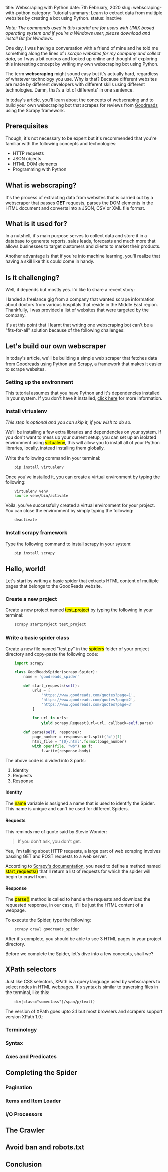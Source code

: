 title: Webscraping with Python
date: 7th February, 2020
slug: webscraping-with-python
category: Tutorial
summary: Learn to extract data from multiple websites by creating a bot using Python.
status: inactive

*Note: The commands used in this tutorial are for users with UNIX based operating system and if you're a Windows user, please download and install Git for Windows.*

One day, I was having a conversation with a friend of mine and he told me something along the lines of *I scrape websites for my company and collect data*, so I was a bit curious and looked up online and thought of exploring this interesting concept by writing my own webscraping bot using Python.

The term **webscraping** might sound easy but it's actually hard, regardless of whatever technology you use. Why is that? Because different websites are made by different developers with different skills using different technologies. Damn, that's a lot of differents' in one sentence.

In today's article, you'll learn about the concepts of webscraping and to build your own webscraping bot that scrapes for reviews from [Goodreads](https://www.goodreads.com) using the Scrapy framework.

## Prerequisites
Though, it's not necessary to be expert but it's recommended that you're familiar with the following concepts and technologies:
- HTTP requests
- JSON objects
- HTML DOM elements
- Programming with Python

## What is webscraping?
It's the process of extracting data from websites that is carried out by a webscraper that passes **GET** requests, parses the DOM elements in the HTML document and converts into a JSON, CSV or XML file format.

## What is it used for?
In a nutshell, it's main purpose serves to collect data and store it in a database to generate reports, sales leads, forecasts and much more that allows businesses to target customers and clients to market their products.

Another advantage is that if you're into machine learning, you'll realize that having a skill like this could come in handy.

## Is it challenging?
Well, it depends but mostly yes. I'd like to share a recent story:

I landed a freelance gig from a company that wanted scrape information about doctors from various hospitals that reside in the Middle East region. Thankfully, I was provided a list of websites that were targeted by the company.

It's at this point that I learnt that writing one webscraping bot can't be a "fits-for-all" solution because of the following challenges:

## Let's build our own webscraper
In today's article, we'll be building a simple web scraper that fetches data from [Goodreads](https://www.goodreads.com) using Python and Scrapy, a framework that makes it easier to scrape websites.

### Setting up the environment
This tutorial assumes that you have Python and it's dependencies installed in your system. If you don't have it installed, [click here](https://lmgtfy.com/?q=how+to+install+python) for more information.

### Install virtualenv
*This step is optional and you can skip it, if you wish to do so.*

We'll be installing a few extra libraries and dependencies on your system. If you don't want to mess up your current setup, you can set up an isolated environment using <mark>virtualenv</mark>, this will allow you to install all of your Python libraries, locally, instead installing them globally.

Write the following command in your terminal:
```bash
    pip install virtualenv
```

Once you've installed it, you can create a virtual environment by typing the following:
```bash
    virtualenv venv
    source venv/bin/activate
```

Voila, you've successfully created a virtual environment for your project. You can close the environment by simply typing the following:
```bash
    deactivate
```        

### Install scrapy framework
Type the following command to install scrapy in your system:
```bash
    pip install scrapy
```

## Hello, world!
Let's start by writing a basic spider that extracts HTML content of multiple pages that belongs to the GoodReads website.

### Create a new project
Create a new project named <mark>test_project</mark> by typing the following in your terminal:
```bash
    scrapy startproject test_project
```

### Write a basic spider class
Create a new file named "test.py" in the <mark>spiders</mark> folder of your project directory and copy-paste the following code:

```python
    import scrapy

    class GoodReadsSpider(scrapy.Spider):
        name = 'goodreads_spider'

        def start_requests(self):
            urls = [
                'https://www.goodreads.com/quotes?page=1',
                'https://www.goodreads.com/quotes?page=2',
                'https://www.goodreads.com/quotes?page=3'
            ]

            for url in urls:
                yield scrapy.Request(url=url, callback=self.parse)

        def parse(self, response):
            page_number = response.url.split('=')[1]
            html_file = "{0}.html".format(page_number)
            with open(file, "wb") as f:
                f.write(response.body)
```

The above code is divided into 3 parts:

1. Identity
2. Requests
3. Response

#### Identity
The <mark>name</mark> variable is assigned a name that is used to identify the Spider. This name is unique and can't be used for different Spiders.

#### Requests
This reminds me of quote said by Stevie Wonder:

>If you don't ask, you don't get.

Yes, I'm talking about HTTP requests, a large part of web scraping involves passing GET and POST requests to a web server.

According to [Scrapy's documentation](https://docs.scrapy.org/en/latest), you need to define a method named <mark>start_requests()</mark> that'll return a list of requests for which the spider will begin to crawl from.

#### Response
The <mark>parse()</mark> method is called to handle the requests and download the requested response, in our case, it'll be just the HTML content of a webpage.

To execute the Spider, type the following:
```bash
    scrapy crawl goodreads_spider
```

After it's complete, you should be able to see 3 HTML pages in your project directory.

Before we complete the Spider, let's dive into a few concepts, shall we?

## XPath selectors
Just like CSS selectors, XPath is a query language used by webscrapers to select nodes in HTML webpages. It's syntax is similar to traversing files in the terminal, like this:

```xml
    div[class="someclass"]/span/p/text()
```

The version of XPath goes upto 3.1 but most browsers and scrapers support version XPath 1.0.:

### Terminology

### Syntax

### Axes and Predicates

## Completing the Spider

### Pagination

### Items and Item Loader

### I/O Processors

## The Crawler

## Avoid ban and robots.txt

## Conclusion

